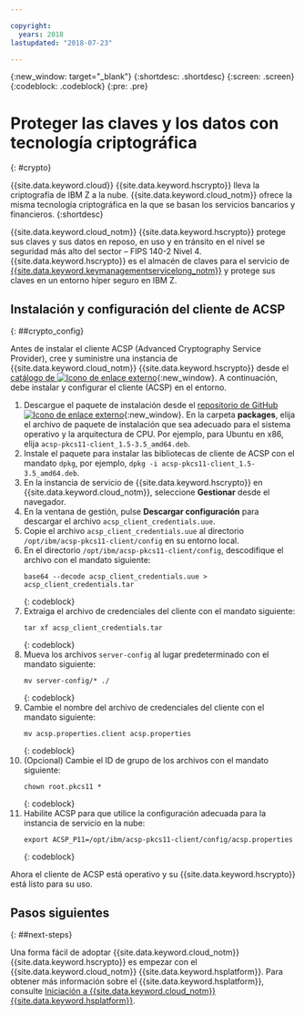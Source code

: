 ```yaml
---

copyright:
  years: 2018
lastupdated: "2018-07-23"

---
```

{:new_window: target="_blank"}
{:shortdesc: .shortdesc}
{:screen: .screen}
{:codeblock: .codeblock}
{:pre: .pre}

# Proteger las claves y los datos con tecnología criptográfica
{: #crypto}

{{site.data.keyword.cloud}} {{site.data.keyword.hscrypto}} lleva la criptografía de IBM Z a la nube. {{site.data.keyword.cloud_notm}} ofrece la misma tecnología criptográfica en la que se basan los servicios bancarios y financieros.
{:shortdesc}

{{site.data.keyword.cloud_notm}} {{site.data.keyword.hscrypto}} protege sus claves y sus datos en reposo, en uso y en tránsito en el nivel se seguridad más alto del sector – FIPS 140-2 Nivel 4. {{site.data.keyword.hscrypto}} es el almacén de claves para el servicio de [{{site.data.keyword.keymanagementservicelong_notm}}](/docs/services/hs-crypto/index.html) y protege sus claves en un entorno híper seguro en IBM Z.

## Instalación y configuración del cliente de ACSP
{: ##crypto_config}

Antes de instalar el cliente ACSP (Advanced Cryptography Service Provider), cree y suministre una instancia de {{site.data.keyword.cloud_notm}} {{site.data.keyword.hscrypto}} desde el [catálogo de ![Icono de enlace externo](../../icons/launch-glyph.svg "Icono de enlace externo")](https://console.bluemix.net/catalog/services/hyper-protect-crypto-services){:new_window}. A continuación, debe instalar y configurar el cliente (ACSP) en el entorno.

1. Descargue el paquete de instalación desde el [repositorio de GitHub ![Icono de enlace externo](../../icons/launch-glyph.svg "Icono de enlace externo")](https://github.com/ibm-developer/ibm-cloud-hyperprotectcrypto){:new_window}. En la carpeta **packages**, elija el archivo de paquete de instalación que sea adecuado para el sistema operativo y la arquitectura de CPU. Por ejemplo, para Ubuntu en x86, elija `acsp-pkcs11-client_1.5-3.5_amd64.deb`.
2. Instale el paquete para instalar las bibliotecas de cliente de ACSP con el mandato `dpkg`, por ejemplo, `dpkg -i acsp-pkcs11-client_1.5-3.5_amd64.deb`.
3. En la instancia de servicio de {{site.data.keyword.hscrypto}} en {{site.data.keyword.cloud_notm}}, seleccione **Gestionar** desde el navegador.
4. En la ventana de gestión, pulse **Descargar configuración** para descargar el archivo `acsp_client_credentials.uue`.
5. Copie el archivo `acsp_client_credentials.uue` al directorio `/opt/ibm/acsp-pkcs11-client/config` en su entorno local.
6. En el directorio `/opt/ibm/acsp-pkcs11-client/config`, descodifique el archivo con el mandato siguiente:
   ```
   base64 --decode acsp_client_credentials.uue > acsp_client_credentials.tar
   ```
   {: codeblock}
7. Extraiga el archivo de credenciales del cliente con el mandato siguiente:
   ```
   tar xf acsp_client_credentials.tar
   ```
   {: codeblock}
8. Mueva los archivos `server-config` al lugar predeterminado con el mandato siguiente:
   ```
   mv server-config/* ./
   ```
   {: codeblock}
9. Cambie el nombre del archivo de credenciales del cliente con el mandato siguiente:
   ```
   mv acsp.properties.client acsp.properties
   ```
   {: codeblock}
10. (Opcional) Cambie el ID de grupo de los archivos con el mandato siguiente:
    ```
    chown root.pkcs11 *
    ```
    {: codeblock}
11. Habilite ACSP para que utilice la configuración adecuada para la instancia de servicio en la nube:
    ```
    export ACSP_P11=/opt/ibm/acsp-pkcs11-client/config/acsp.properties
    ```
    {: codeblock}

Ahora el cliente de ACSP está operativo y su {{site.data.keyword.hscrypto}} está listo para su uso.

## Pasos siguientes
{: ##next-steps}

Una forma fácil de adoptar {{site.data.keyword.cloud_notm}} {{site.data.keyword.hscrypto}} es empezar con el {{site.data.keyword.cloud_notm}} {{site.data.keyword.hsplatform}}. Para obtener más información sobre el {{site.data.keyword.hsplatform}}, consulte [Iniciación a {{site.data.keyword.cloud_notm}} {{site.data.keyword.hsplatform}}](/docs/services/hypersecure-platform/index.html).
